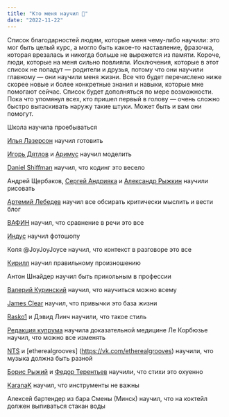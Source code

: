```yaml
---
title: "Кто меня научил 🌱"
date: "2022-11-22"
---
```


Список благодарностей людям, которые меня чему-либо научили: это мог быть целый курс, а могло быть какое-то наставление, фразочка, которая врезалась и никогда больше не вырежется из памяти. Короче, люди, которые на меня сильно повлияли. Исключения, которые в этот список не попадут — родители и друзья, потому что они научили главному — они научили меня жизни. Все что будет перечислено ниже скорее новые и более конкретные знания и навыки, которые мне помогают сейчас. Список будет дополняться по мере возможности. Пока что упомянул всех, кто пришел первый в голову — очень сложно быстро вытаскивать наружу такие штуки. Может быть и вам они помогут.

Школа научила проебываться

[Илья Лазерсон](https://www.youtube.com/c/%D0%97%D0%BE%D0%BD%D0%B0%D0%9B%D0%B0%D0%B7%D0%B5%D1%80%D1%81%D0%BE%D0%BD%D0%B0) научил готовить

[Игорь Дятлов](https://vk.com/pepluum) и [Аримус](https://www.youtube.com/c/Arrimus3D) научил моделить

[Daniel Shiffman](https://www.youtube.com/c/TheCodingTrain) научил, что кодинг это весело

Андрей Щербаков, [Сергей Андрияка](https://youtu.be/I6VZzRuNWFE) и [Александр Рыжкин](https://www.youtube.com/c/%D0%90%D0%BB%D0%B5%D0%BA%D1%81%D0%B0%D0%BD%D0%B4%D1%80%D0%A0%D1%8B%D0%B6%D0%BA%D0%B8%D0%BD) научили рисовать

[Артемий Лебедев](https://t.me/temablog) научил все обсирать критически мыслить и вести блог

[ВАФИН](https://vk.com/jura_ebet) научил, что сравнение в речи это все

[Индус](https://www.youtube.com/c/PiXimperfect) научил фотошопу

Коля @JoyJoyJoyce научил, что контекст в разговоре это все

[Кирилл](https://www.youtube.com/c/EASYENGLISHCHANNEL) научил правильному произношению

Антон Шнайдер научил быть прикольным в профессии

[Валерий Куринский](https://doubleapublishing.com/uk/book/167/view) научил, что научиться можно всему

[James Clear](https://www.amazon.com/Atomic-Habits-Proven-Build-Break/dp/0735211299) научил, что привычки это база жизни

[Rasko1](https://www.instagram.com/rasko1/) и Дэвид Линч научили, что такое стиль

[Редакция купрума](https://t.me/tolkosprosit) научила доказательной медицине
Ле Корбюзье научил, что можно все изменять 

[NTS](https://www.nts.live/) и [etherealgrooves]
(https://vk.com/etherealgrooves) научили, что музыка должна быть разной

[Борис Рыжий](https://stihi.ru/avtor/borisrizij) и [Федор Терентьев](https://vk.com/fedor_terentev) научили, что стихи это охуенно

[KaranaK](https://www.artstation.com/karanak) научил, что инструменты не важны

Алексей бартендер из бара Смены (Минск) научил, что на коктейл должен выпиваться стакан воды 